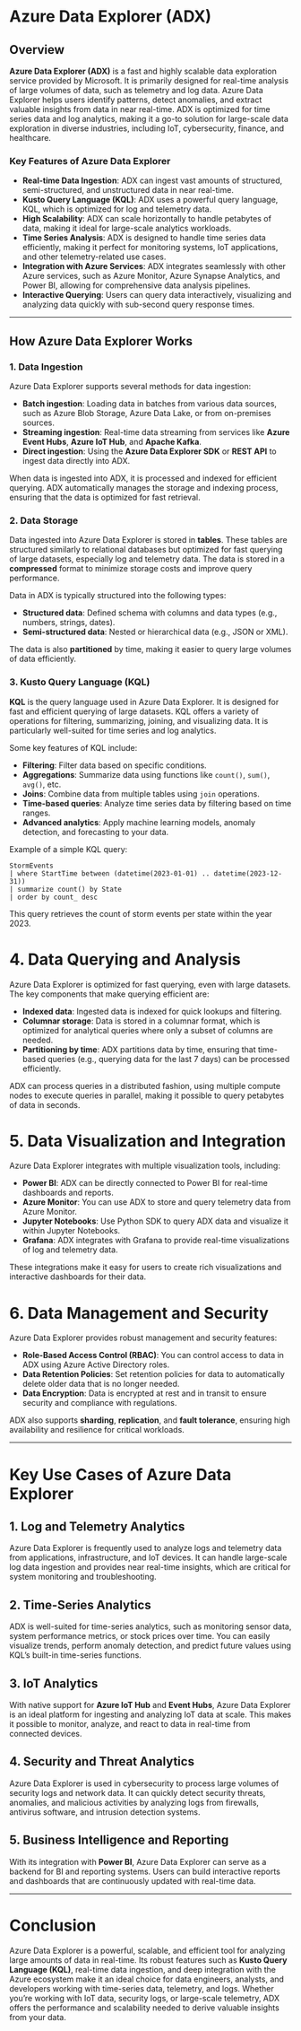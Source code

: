 # Azure Data Explorer (ADX)

## Overview

**Azure Data Explorer (ADX)** is a fast and highly scalable data exploration service provided by Microsoft. It is primarily designed for real-time analysis of large volumes of data, such as telemetry and log data. Azure Data Explorer helps users identify patterns, detect anomalies, and extract valuable insights from data in near real-time. ADX is optimized for time series data and log analytics, making it a go-to solution for large-scale data exploration in diverse industries, including IoT, cybersecurity, finance, and healthcare.

### Key Features of Azure Data Explorer

- **Real-time Data Ingestion**: ADX can ingest vast amounts of structured, semi-structured, and unstructured data in near real-time.
- **Kusto Query Language (KQL)**: ADX uses a powerful query language, KQL, which is optimized for log and telemetry data.
- **High Scalability**: ADX can scale horizontally to handle petabytes of data, making it ideal for large-scale analytics workloads.
- **Time Series Analysis**: ADX is designed to handle time series data efficiently, making it perfect for monitoring systems, IoT applications, and other telemetry-related use cases.
- **Integration with Azure Services**: ADX integrates seamlessly with other Azure services, such as Azure Monitor, Azure Synapse Analytics, and Power BI, allowing for comprehensive data analysis pipelines.
- **Interactive Querying**: Users can query data interactively, visualizing and analyzing data quickly with sub-second query response times.

---

## How Azure Data Explorer Works

### 1. **Data Ingestion**

Azure Data Explorer supports several methods for data ingestion:
- **Batch ingestion**: Loading data in batches from various data sources, such as Azure Blob Storage, Azure Data Lake, or from on-premises sources.
- **Streaming ingestion**: Real-time data streaming from services like **Azure Event Hubs**, **Azure IoT Hub**, and **Apache Kafka**.
- **Direct ingestion**: Using the **Azure Data Explorer SDK** or **REST API** to ingest data directly into ADX.

When data is ingested into ADX, it is processed and indexed for efficient querying. ADX automatically manages the storage and indexing process, ensuring that the data is optimized for fast retrieval.

### 2. **Data Storage**

Data ingested into Azure Data Explorer is stored in **tables**. These tables are structured similarly to relational databases but optimized for fast querying of large datasets, especially log and telemetry data. The data is stored in a **compressed** format to minimize storage costs and improve query performance.

Data in ADX is typically structured into the following types:
- **Structured data**: Defined schema with columns and data types (e.g., numbers, strings, dates).
- **Semi-structured data**: Nested or hierarchical data (e.g., JSON or XML).

The data is also **partitioned** by time, making it easier to query large volumes of data efficiently.

### 3. **Kusto Query Language (KQL)**

**KQL** is the query language used in Azure Data Explorer. It is designed for fast and efficient querying of large datasets. KQL offers a variety of operations for filtering, summarizing, joining, and visualizing data. It is particularly well-suited for time series and log analytics.

Some key features of KQL include:
- **Filtering**: Filter data based on specific conditions.
- **Aggregations**: Summarize data using functions like `count()`, `sum()`, `avg()`, etc.
- **Joins**: Combine data from multiple tables using `join` operations.
- **Time-based queries**: Analyze time series data by filtering based on time ranges.
- **Advanced analytics**: Apply machine learning models, anomaly detection, and forecasting to your data.

Example of a simple KQL query:
```kql
StormEvents
| where StartTime between (datetime(2023-01-01) .. datetime(2023-12-31))
| summarize count() by State
| order by count_ desc

```

This query retrieves the count of storm events per state within the year 2023.


# 4. Data Querying and Analysis

Azure Data Explorer is optimized for fast querying, even with large datasets. The key components that make querying efficient are:

- **Indexed data**: Ingested data is indexed for quick lookups and filtering.
- **Columnar storage**: Data is stored in a columnar format, which is optimized for analytical queries where only a subset of columns are needed.
- **Partitioning by time**: ADX partitions data by time, ensuring that time-based queries (e.g., querying data for the last 7 days) can be processed efficiently.

ADX can process queries in a distributed fashion, using multiple compute nodes to execute queries in parallel, making it possible to query petabytes of data in seconds.

# 5. Data Visualization and Integration

Azure Data Explorer integrates with multiple visualization tools, including:

- **Power BI**: ADX can be directly connected to Power BI for real-time dashboards and reports.
- **Azure Monitor**: You can use ADX to store and query telemetry data from Azure Monitor.
- **Jupyter Notebooks**: Use Python SDK to query ADX data and visualize it within Jupyter Notebooks.
- **Grafana**: ADX integrates with Grafana to provide real-time visualizations of log and telemetry data.

These integrations make it easy for users to create rich visualizations and interactive dashboards for their data.

# 6. Data Management and Security

Azure Data Explorer provides robust management and security features:

- **Role-Based Access Control (RBAC)**: You can control access to data in ADX using Azure Active Directory roles.
- **Data Retention Policies**: Set retention policies for data to automatically delete older data that is no longer needed.
- **Data Encryption**: Data is encrypted at rest and in transit to ensure security and compliance with regulations.

ADX also supports **sharding**, **replication**, and **fault tolerance**, ensuring high availability and resilience for critical workloads.

---

# Key Use Cases of Azure Data Explorer

## 1. Log and Telemetry Analytics
Azure Data Explorer is frequently used to analyze logs and telemetry data from applications, infrastructure, and IoT devices. It can handle large-scale log data ingestion and provides near real-time insights, which are critical for system monitoring and troubleshooting.

## 2. Time-Series Analytics
ADX is well-suited for time-series analytics, such as monitoring sensor data, system performance metrics, or stock prices over time. You can easily visualize trends, perform anomaly detection, and predict future values using KQL’s built-in time-series functions.

## 3. IoT Analytics
With native support for **Azure IoT Hub** and **Event Hubs**, Azure Data Explorer is an ideal platform for ingesting and analyzing IoT data at scale. This makes it possible to monitor, analyze, and react to data in real-time from connected devices.

## 4. Security and Threat Analytics
Azure Data Explorer is used in cybersecurity to process large volumes of security logs and network data. It can quickly detect security threats, anomalies, and malicious activities by analyzing logs from firewalls, antivirus software, and intrusion detection systems.

## 5. Business Intelligence and Reporting
With its integration with **Power BI**, Azure Data Explorer can serve as a backend for BI and reporting systems. Users can build interactive reports and dashboards that are continuously updated with real-time data.

---

# Conclusion

Azure Data Explorer is a powerful, scalable, and efficient tool for analyzing large amounts of data in real-time. Its robust features such as **Kusto Query Language (KQL)**, real-time data ingestion, and deep integration with the Azure ecosystem make it an ideal choice for data engineers, analysts, and developers working with time-series data, telemetry, and logs. Whether you’re working with IoT data, security logs, or large-scale telemetry, ADX offers the performance and scalability needed to derive valuable insights from your data.
